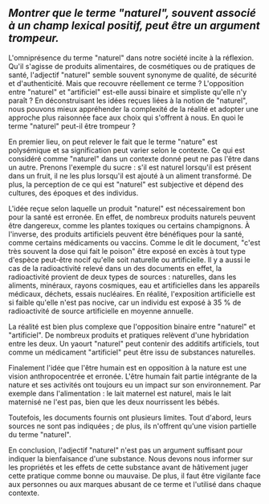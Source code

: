 ## *Montrer que le terme "naturel", souvent associé à un champ lexical positif, peut être un argument trompeur.* 

L'omniprésence du terme "naturel" dans notre société incite à la réflexion. Qu'il s'agisse de produits alimentaires, de cosmétiques ou de pratiques de santé, l'adjectif "naturel" semble souvent synonyme de qualité, de sécurité et d'authenticité. Mais que recouvre réellement ce terme ? L'opposition entre "naturel" et "artificiel" est-elle aussi binaire et simpliste qu'elle n'y paraît ? En déconstruisant les idées reçues liées à la notion de "naturel", nous pouvons mieux appréhender la complexité de la réalité et adopter une approche plus raisonnée face aux choix qui s'offrent à nous. En quoi le terme "naturel" peut-il être trompeur ?

En premier lieu, on peut relever le fait que le terme "nature" est polysémique et sa signification peut varier selon le contexte. Ce qui est considéré comme "naturel" dans un contexte donné peut ne pas l'être dans un autre. Prenons l'exemple du sucre : s'il est naturel lorsqu'il est présent dans un fruit, il ne les plus lorsqu'il est ajouté à un aliment transformé. De plus, la perception de ce qui est "naturel" est subjective et dépend des cultures, des époques et des individus. 

L'idée reçue selon laquelle un produit "naturel" est nécessairement bon pour la santé est erronée. En effet, de nombreux produits naturels peuvent être dangereux, comme les plantes toxiques ou certains champignons. À l'inverse, des produits artificiels peuvent être bénéfiques pour la santé, comme certains médicaments ou vaccins. Comme le dit le document, "c'est très souvent la dose qui fait le poison" être exposé en excès à tout type d'espèce peut-être nocif qu'elle soit naturelle ou artificielle. Il y a aussi le cas de la radioactivité relevé dans un des documents en effet, la radioactivité provient de deux types de sources : naturelles, dans les aliments, minéraux, rayons cosmiques, eau et artificielles dans les appareils médicaux, déchets, essais nucléaires. En réalité, l'exposition artificielle est si faible qu'elle n'est pas nocive, car un individu est exposé à 35 % de radioactivité de source artificielle en moyenne annuelle.

La réalité est bien plus complexe que l'opposition binaire entre "naturel" et "artificiel". De nombreux produits et pratiques relèvent d'une hybridation entre les deux. Un yaourt "naturel" peut contenir des additifs artificiels, tout comme un médicament "artificiel" peut être issu de substances naturelles. 

Finalement l'idée que l'être humain est en opposition à la nature est une vision anthropocentrée et erronée. L'être humain fait partie intégrante de la nature et ses activités ont toujours eu un impact sur son environnement. Par exemple dans l'alimentation : le lait maternel est naturel, mais le lait maternisé ne l'est pas, bien que les deux nourrissent les bébés.

Toutefois, les documents fournis ont plusieurs limites. Tout d'abord, leurs sources ne sont pas indiquées ; de plus, ils n'offrent qu'une vision partielle du terme "naturel".

En conclusion, l'adjectif "naturel" n'est pas un argument suffisant pour indiquer la bienfaisance d'une substance. Nous devons nous informer sur les propriétés et les effets de cette substance avant de hâtivement juger cette pratique comme bonne ou mauvaise. De plus, il faut être vigilante face aux personnes ou aux marques abusant de ce terme et l'utilisé dans chaque contexte.


